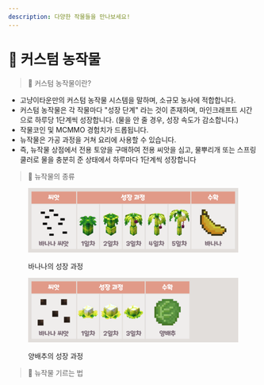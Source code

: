 ```yaml
---
description: 다양한 작물들을 만나보세요!
---
```


# 🍅 커스텀 농작물

> 🍅 커스텀 농작물이란?

* 고냥이타운만의 커스텀 농작물 시스템을 말하며, 소규모 농사에 적합합니다.
* 커스텀 농작물은 각 작물마다 "성장 단계" 라는 것이 존재하며, 마인크래프트 시간으로 하루당 1단계씩 성장합니다. (물을 안 줄 경우, 성장 속도가 감소합니다.)
* 작물코인 및 MCMMO 경험치가 드롭됩니다.
* 뉴작물은 가공 과정을 거쳐 요리에 사용할 수 있습니다.
* 즉, 뉴작물 상점에서 전용 토양을 구매하여 전용 씨앗을 심고, 물뿌리개 또는 스프링쿨러로 물을 충분히 준 상태에서 하루마다 1단계씩 성장합니다

> 🍇 뉴작물의 종류

<figure><img src="../.gitbook/assets/바나나.png" alt=""><figcaption><p>바나나의 성장 과정</p></figcaption></figure>

<figure><img src="../.gitbook/assets/양배추.png" alt=""><figcaption><p>양배추의 성장 과정</p></figcaption></figure>

> 🌱 뉴작물 기르는 법
